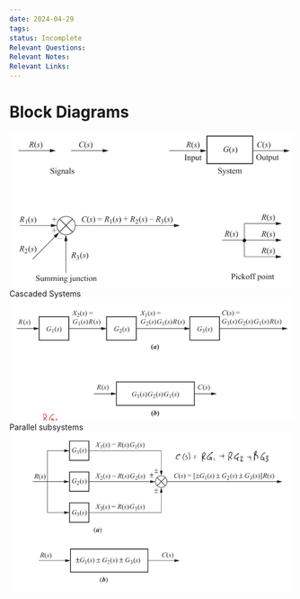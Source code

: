 ```yaml
---
date: 2024-04-29
tags: 
status: Incomplete
Relevant Questions: 
Relevant Notes: 
Relevant Links:
---
```


# Block Diagrams
![](Attachments/Pasted%20image%2020240429200839.png)
Cascaded Systems![](Attachments/Pasted%20image%2020240429200903.png)Parallel subsystems![](Attachments/Pasted%20image%2020240429200941.png)

